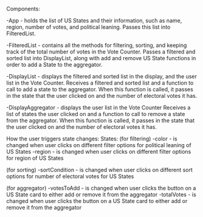 Components:

-App - holds the list of US States and their information, such as
name, region, number of votes, and political leaning. Passes this list
into FilteredList.

-FilteredList - contains all the methods for filtering, sorting, and 
keeping track of the total number of votes in the Vote Counter.
Passes a filtered and sorted list into DisplayList, along with add and remove
US State functions in order to add a State to the aggregator. 

-DisplayList - displays the filtered and sorted list in the display, 
and the user list in the Vote Counter. Receives a filtered and sorted
list and a function to call to add a state to the aggregator.
When this function is called, it passes in the state that the user clicked
on and the number of electoral votes it has.

-DisplayAggregator - displays the user list in the Vote Counter
Receives a list of states the user clicked on and a function to call to 
remove a state from the aggregator.
When this function is called, it passes in the state that the user clicked
on and the number of electoral votes it has.


How the user triggers state changes:
States:
(for filtering)
-color - is changed when user clicks on different filter options for
political leaning of US States
-region - is changed when user clicks on different filter options for
region of US States

(for sorting)
-sortCondition - is changed when user clicks on different sort options
for number of electoral votes for US States

(for aggregator)
-votesToAdd - is changed when user clicks the button on a US State card
to either add or remove it from the aggregator
-totalVotes - is changed when user clicks the button on a US State card
to either add or remove it from the aggregator

